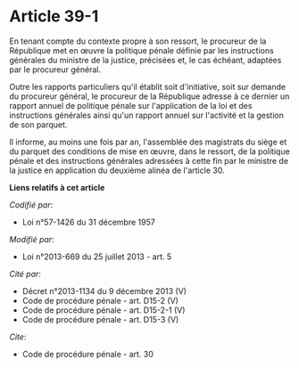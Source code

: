 # Article 39-1

En tenant compte du contexte propre à son ressort, le procureur de la République met en œuvre la politique pénale définie par
les instructions générales du ministre de la justice, précisées et, le cas échéant, adaptées par le procureur général. 

Outre les rapports particuliers qu'il établit soit d'initiative, soit sur demande du procureur général, le procureur de la
République adresse à ce dernier un rapport annuel de politique pénale sur l'application de la loi et des instructions
générales ainsi qu'un rapport annuel sur l'activité et la gestion de son parquet. 

Il informe, au moins une fois par an, l'assemblée des magistrats du siège et du parquet des conditions de mise en œuvre, dans
le ressort, de la politique pénale et des instructions générales adressées à cette fin par le ministre de la justice en
application du deuxième alinéa de l'article 30.

**Liens relatifs à cet article**

_Codifié par_:

  - Loi n°57-1426 du 31 décembre 1957

_Modifié par_:

  - Loi n°2013-669 du 25 juillet 2013 - art. 5

_Cité par_:

  - Décret n°2013-1134 du 9 décembre 2013 (V)
  - Code de procédure pénale - art. D15-2 (V)
  - Code de procédure pénale - art. D15-2-1 (V)
  - Code de procédure pénale - art. D15-3 (V)

_Cite_:

  - Code de procédure pénale - art. 30
